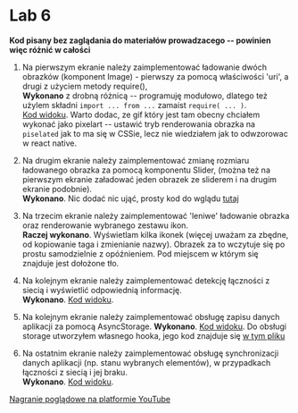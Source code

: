 # Lab 6

**Kod pisany bez zaglądania do materiałów prowadzacego -- powinien więc różnić w całości**

 1. Na pierwszym ekranie należy zaimplementować ładowanie dwóch obrazków (komponent Image) - pierwszy za pomocą właściwości 'uri', a drugi z użyciem metody require(),  
    **Wykonano** z drobną różnicą -- programuję modułowo, dlatego też użylem składni `import ... from ...` zamaist `require( ... )`.  
    [Kod widoku](https://github.com/Evolveye/aplikacje-mobilne-21717-185ic/blob/master/app/views/images.js).
    Warto dodac, ze gif który jest tam obecny chciałem wykonać jako pixelart -- ustawić tryb renderowania obrazka na `piselated` jak to ma się w CSSie, lecz nie wiedziałem jak to odwzorowac w react native.

 2. Na drugim ekranie należy zaimplementować zmianę rozmiaru ładowanego obrazka za pomocą komponentu Slider, (można też na pierwszym ekranie załadować jeden obrazek ze sliderem i na drugim ekranie podobnie).  
    **Wykonano**. Nic dodać nic ująć, prosty kod do wglądu [tutaj](https://github.com/Evolveye/aplikacje-mobilne-21717-185ic/blob/master/app/views/slider.js)

 3. Na trzecim ekranie należy zaimplementować 'leniwe' ładowanie obrazka oraz renderowanie wybranego zestawu ikon.  
    **Raczej wykonano**. Wyświetlam kilka ikonek (więcej uważam za zbędne, od kopiowanie taga i zmienianie nazwy). Obrazek za to wczytuje się po prostu samodzielnie z opóźnieniem. Pod miejscem w którym się znajduje jest dołożone tło.

 4. Na kolejnym ekranie należy zaimplementować detekcję łączności z siecią i wyświetlić odpowiednią informację.  
    **Wykonano**. [Kod widoku](https://github.com/Evolveye/aplikacje-mobilne-21717-185ic/blob/master/app/views/netinfo.js).

 5. Na kolejnym ekranie należy zaimplementować obsługę zapisu danych aplikacji za pomocą AsyncStorage.
    **Wykonano**. [Kod widoku](https://github.com/Evolveye/aplikacje-mobilne-21717-185ic/blob/master/app/views/asyncStorage.js).
    Do obsługi storage utworzyłem własnego hooka, jego kod znajduje się [w tym pliku](https://github.com/Evolveye/aplikacje-mobilne-21717-185ic/blob/master/app/utils/useStoredData.js)

 6. Na ostatnim ekranie należy zaimplementować obsługę synchronizacji danych aplikacji (np. stanu wybranych elementów), w przypadkach łączności z siecią i jej braku.  
    **Wykonano**. [Kod widoku](https://github.com/Evolveye/aplikacje-mobilne-21717-185ic/blob/master/app/views/sync.js).
  
[Nagranie poglądowe na platformie YouTube](https://www.youtube.com/watch?v=IVaOsT-UOUo)
